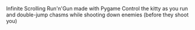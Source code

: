 Infinite Scrolling Run'n'Gun made with Pygame
Control the kitty as you run and double-jump chasms while shooting down enemies (before they shoot you)
